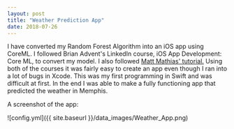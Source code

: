 ```yaml
---
layout: post
title: "Weather Prediction App"
date: 2018-07-26
---
```


I have converted my Random Forest Algorithm into an iOS app using CoreML.
I followed Brian Advent's LinkedIn course, iOS App Development: Core ML, to convert my model.
I also followed [Matt Mathias' tutorial.](https://www.bignerdranch.com/blog/machine-learning-in-ios-using-core-ml/)
Using both of the courses it was fairly easy to create an app even though I ran into a lot of bugs in Xcode.
This was my first programming in Swift and was difficult at first.
In the end I was able to make a fully functioning app that predicted the weather in Memphis.

A screenshot of the app:

![config.yml]({{ site.baseurl }}/data_images/Weather_App.png)
